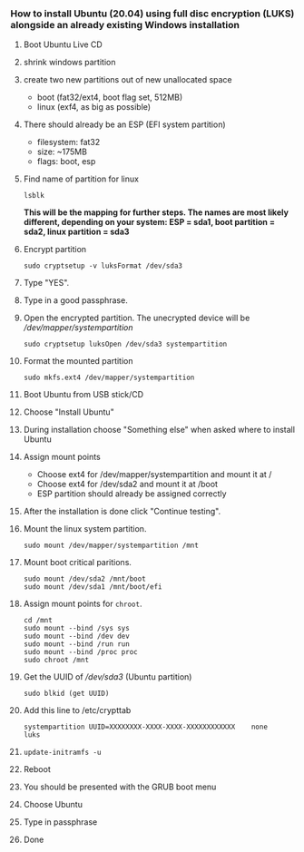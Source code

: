 ### How to install Ubuntu (20.04) using full disc encryption (LUKS) alongside an already existing Windows installation

1. Boot Ubuntu Live CD
1. shrink windows partition
1. create two new partitions out of new unallocated space
    - boot (fat32/ext4, boot flag set, 512MB)
    - linux (exf4, as big as possible)

1. There should already be an ESP (EFI system partition)
    - filesystem: fat32
    - size: ~175MB
    - flags: boot, esp

1. Find name of partition for linux
    ```
    lsblk
    ```
    **This will be the mapping for further steps. The names are most likely different, depending on your system: ESP = sda1, boot partition = sda2, linux partition = sda3**

1. Encrypt partition
    ```
    sudo cryptsetup -v luksFormat /dev/sda3
    ```

1. Type "YES".

1. Type in a good passphrase.

1. Open the encrypted partition. The unecrypted device will be */dev/mapper/systempartition*
    ```
    sudo cryptsetup luksOpen /dev/sda3 systempartition
    ```

1. Format the mounted partition
    ```
    sudo mkfs.ext4 /dev/mapper/systempartition
    ```

1. Boot Ubuntu from USB stick/CD
1. Choose "Install Ubuntu"
1. During installation choose "Something else" when asked where to install Ubuntu

1. Assign mount points
    - Choose ext4 for /dev/mapper/systempartition and mount it at /
    - Choose ext4 for /dev/sda2 and mount it at /boot
    - ESP partition should already be assigned correctly

1. After the installation is done click "Continue testing".

1. Mount the linux system partition.
    ```
    sudo mount /dev/mapper/systempartition /mnt
    ```

1. Mount boot critical paritions.
    ```
    sudo mount /dev/sda2 /mnt/boot
    sudo mount /dev/sda1 /mnt/boot/efi
    ```

1. Assign mount points for ```chroot```.
    ```
    cd /mnt
    sudo mount --bind /sys sys
    sudo mount --bind /dev dev
    sudo mount --bind /run run
    sudo mount --bind /proc proc
    sudo chroot /mnt
    ```

1. Get the UUID of */dev/sda3* (Ubuntu partition)
    ```
    sudo blkid (get UUID)
    ```

1. Add this line to /etc/crypttab
    ```
    systempartition UUID=XXXXXXXX-XXXX-XXXX-XXXXXXXXXXXX	none	luks
    ```

1. ```update-initramfs -u```

1. Reboot

1. You should be presented with the GRUB boot menu

1. Choose Ubuntu

1. Type in passphrase

1. Done
